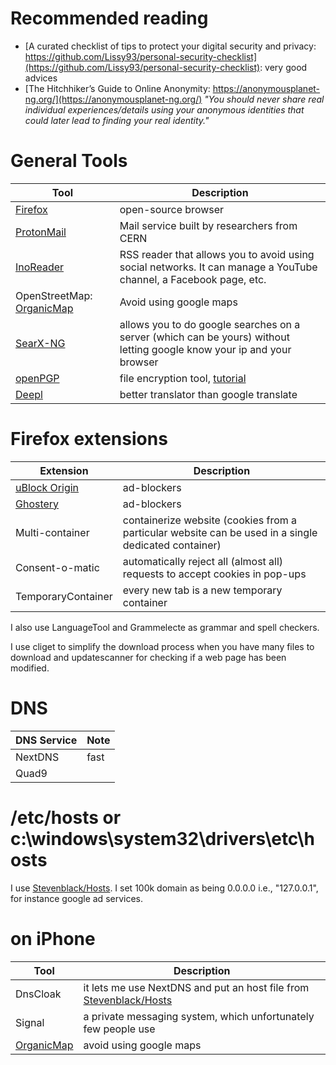 # Recommended reading
- [A curated checklist of tips to protect your digital security and privacy: https://github.com/Lissy93/personal-security-checklist](https://github.com/Lissy93/personal-security-checklist): very good advices
- [The Hitchhiker’s Guide to Online Anonymity: https://anonymousplanet-ng.org/](https://anonymousplanet-ng.org/) *"You should never share real individual experiences/details using your anonymous identities that could later lead to finding your real identity."*


# General Tools 
| Tool     | Description |
| ----------- | ----------- |
| [Firefox](https://www.firefox.com)     |  open-source browser      |
| [ProtonMail](https://www.protonmail.com)  | Mail service built by researchers from CERN       |
| [InoReader](https://inoreader.com) | RSS reader that allows you to avoid using social networks. It can manage a YouTube channel, a Facebook page, etc. |
| OpenStreetMap: [OrganicMap](https://organicmaps.app) | Avoid using google maps |
| [SearX-NG](https://github.com/searxng/searxng) | allows you to do google searches on a server (which can be yours) without letting google know your ip and your browser |
| [openPGP](https://www.openpgp.org/) | file encryption tool, [tutorial](https://sites.pitt.edu/~poole/Pgp.htm) |
| [Deepl](https://www.deepl.com) | better translator than google translate|

# Firefox extensions 

| Extension    | Description |
| ----------- | ----------- |
| [uBlock Origin](https://addons.mozilla.org/en-US/firefox/addon/ublock-origin/) | ad-blockers | 
| [Ghostery]() | ad-blockers | 
| Multi-container | containerize website (cookies from a particular website can be used in a single dedicated container)  | 
| Consent-o-matic | automatically reject all (almost all) requests to accept cookies in pop-ups | 
| TemporaryContainer | every new tab is a new temporary container | 

I also use LanguageTool and Grammelecte as grammar and spell checkers.

I use cliget to simplify the download process when you have many files to download and updatescanner for checking if a web page has been modified.

# DNS 

| DNS Service | Note |
| ----------- | ----------- |
| NextDNS | fast |
| Quad9 | |

# /etc/hosts or c:\windows\system32\drivers\etc\hosts

I use [Stevenblack/Hosts](https://github.com/StevenBlack/hosts). I set 100k domain as being 0.0.0.0 i.e., "127.0.0.1", for instance google ad services.

# on iPhone 

| Tool | Description | 
| ----------- | ----------- |
| DnsCloak | it lets me use NextDNS and put an host file from [Stevenblack/Hosts](https://github.com/StevenBlack/hosts) | 
| Signal | a private messaging system, which unfortunately few people use | 
| [OrganicMap](https://organicmaps.app) | avoid using google maps |


 





